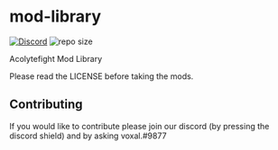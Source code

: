 # mod-library

[![Discord](https://img.shields.io/discord/290959441262804992?color=7289Da&label=Discord)](https://discord.gg/eC3yxv5)
![repo size](https://img.shields.io/github/repo-size/vooXal/mod-library)


Acolytefight Mod Library


Please read the LICENSE before taking the mods.


## Contributing

If you would like to contribute please join our discord (by pressing the discord shield) and by asking voxal.#9877
